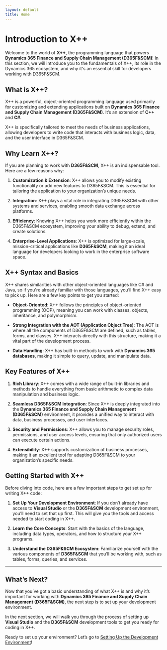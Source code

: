 ```yaml
---
layout: default
title: Home
---
```


# Introduction to X++

Welcome to the world of **X++**, the programming language that powers **Dynamics 365 Finance and Supply Chain Management (D365F&SCM)**! In this section, we will introduce you to the fundamentals of X++, its role in the Dynamics 365 ecosystem, and why it's an essential skill for developers working with D365F&SCM.

## What is X++?

X++ is a powerful, object-oriented programming language used primarily for customizing and extending applications built on **Dynamics 365 Finance and Supply Chain Management (D365F&SCM)**. It’s an extension of **C++** and **C#**. 

X++ is specifically tailored to meet the needs of business applications, allowing developers to write code that interacts with business logic, data, and the user interface in D365F&SCM.

## Why Learn X++?

If you are planning to work with **D365F&SCM**, X++ is an indispensable tool. Here are a few reasons why:

1. **Customization & Extension**: X++ allows you to modify existing functionality or add new features to D365F&SCM. This is essential for tailoring the application to your organization’s unique needs.
   
2. **Integration**: X++ plays a vital role in integrating D365F&SCM with other systems and services, enabling smooth data exchange across platforms.

3. **Efficiency**: Knowing X++ helps you work more efficiently within the D365F&SCM ecosystem, improving your ability to debug, extend, and create solutions.

4. **Enterprise-Level Applications**: X++ is optimized for large-scale, mission-critical applications like **D365F&SCM**, making it an ideal language for developers looking to work in the enterprise software space.

## X++ Syntax and Basics

X++ shares similarities with other object-oriented languages like C# and Java, so if you're already familiar with those languages, you’ll find X++ easy to pick up. Here are a few key points to get you started:

- **Object-Oriented**: X++ follows the principles of object-oriented programming (OOP), meaning you can work with classes, objects, inheritance, and polymorphism.
  
- **Strong Integration with the AOT (Application Object Tree)**: The AOT is where all the components of D365F&SCM are defined, such as tables, forms, and classes. X++ interacts directly with this structure, making it a vital part of the development process.

- **Data Handling**: X++ has built-in methods to work with **Dynamics 365 databases**, making it simple to query, update, and manipulate data.

## Key Features of X++

1. **Rich Library**: X++ comes with a wide range of built-in libraries and methods to handle everything from basic arithmetic to complex data manipulation and business logic.
   
2. **Seamless D365F&SCM Integration**: Since X++ is deeply integrated into the **Dynamics 365 Finance and Supply Chain Management (D365F&SCM)** environment, it provides a unified way to interact with data, business processes, and user interfaces.

3. **Security and Permissions**: X++ allows you to manage security roles, permissions, and user access levels, ensuring that only authorized users can execute certain actions.

4. **Extensibility**: X++ supports customization of business processes, making it an excellent tool for adapting D365F&SCM to your organization’s specific needs.

## Getting Started with X++

Before diving into code, here are a few important steps to get set up for writing X++ code:

1. **Set Up Your Development Environment**: If you don’t already have access to **Visual Studio** or the **D365F&SCM** development environment, you’ll need to set that up first. This will give you the tools and access needed to start coding in X++.

2. **Learn the Core Concepts**: Start with the basics of the language, including data types, operators, and how to structure your X++ programs.

3. **Understand the D365F&SCM Ecosystem**: Familiarize yourself with the various components of **D365F&SCM** that you’ll be working with, such as tables, forms, queries, and services.

---

## What’s Next?

Now that you’ve got a basic understanding of what X++ is and why it’s important for working with **Dynamics 365 Finance and Supply Chain Management (D365F&SCM)**, the next step is to set up your development environment.

In the next section, we will walk you through the process of setting up **Visual Studio** and the **D365F&SCM** development tools to get you ready for coding in X++.

Ready to set up your environment? Let’s go to [Setting Up the Development Environment](environment-setup.md)!
